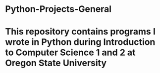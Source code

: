 # Python-Projects-General
# This repository contains programs I wrote in Python during Introduction to Computer Science 1 and 2 at Oregon State University
